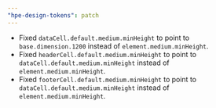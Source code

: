 ```yaml
---
"hpe-design-tokens": patch
---
```


- Fixed `dataCell.default.medium.minHeight` to point to `base.dimension.1200` instead of `element.medium.minHeight`.
- Fixed `headerCell.default.medium.minHeight` to point to `dataCell.default.medium.minHeight` instead of `element.medium.minHeight`.
- Fixed `footerCell.default.medium.minHeight` to point to `dataCell.default.medium.minHeight` instead of `element.medium.minHeight`.
